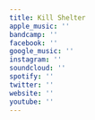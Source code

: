 ```yaml
---
title: Kill Shelter
apple_music: ''
bandcamp: ''
facebook: ''
google_music: ''
instagram: ''
soundcloud: ''
spotify: ''
twitter: ''
website: ''
youtube: ''
---
```

